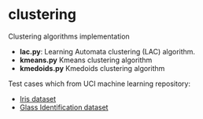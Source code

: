 # clustering 
<p>Clustering algorithms implementation</p>
<ul>
  <li><b>lac.py</b>: Learning Automata clustering (LAC) algorithm.</li>
  <li><b>kmeans.py</b> Kmeans clustering algorithm</li>
  <li><b>kmedoids.py</b> Kmedoids clustering algorithm</li>
</ul>

<p>Test cases which from UCI machine learning repository:</p>
<ul>
  <li><a href="http://archive.ics.uci.edu/ml/datasets/Iris">Iris dataset</a></li>
  <li><a href="https://archive.ics.uci.edu/ml/datasets/Glass+Identification">Glass Identification dataset</a></li>
</ul>
